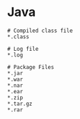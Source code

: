 # Java

```gitignore
# Compiled class file
*.class

# Log file
*.log

# Package Files
*.jar
*.war
*.nar
*.ear
*.zip
*.tar.gz
*.rar
```
